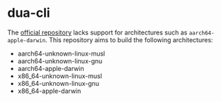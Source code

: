 # dua-cli

The [official repository](https://github.com/Byron/dua-cli) lacks support for architectures such as `aarch64-apple-darwin`. This repository aims to build the following architectures:

- aarch64-unknown-linux-musl
- aarch64-unknown-linux-gnu
- aarch64-apple-darwin
- x86_64-unknown-linux-musl
- x86_64-unknown-linux-gnu
- x86_64-apple-darwin
